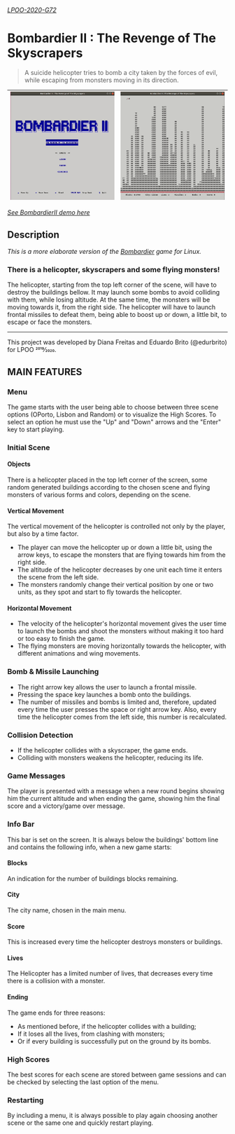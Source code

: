<link href="https://fonts.googleapis.com/css2?family=Roboto+Slab:wght@700&display=swap" rel="stylesheet">

###### [LPOO-2020-G72](https://web.fe.up.pt/~arestivo/page/courses/2020/lpoo/project/)

# Bombardier II : The Revenge of The Skyscrapers

> A suicide helicopter tries to bomb a city taken by the forces of evil, while escaping from monsters moving in its direction.

![](images/menuDemo.gif) | ![](images/gameDemo.gif)
-------------------------|-------------------------

*[See BombardierII demo here](/docs/bombardierIIDemo.gif)*

## Description

*This is a more elaborate version of the [Bombardier](https://www.uvlist.net/game-187836-bombardier) game for Linux.*

### There is a helicopter, skyscrapers and some flying monsters!

The helicopter, starting from the top left corner of the scene, will have to destroy the buildings bellow. It may launch some bombs to avoid colliding with them, while losing altitude. At the same time, the monsters will be moving towards it, from the right side. The helicopter will have to launch frontal missiles to defeat them, being able to boost up or down, a little bit, to escape or face the monsters.

----

This project was developed by Diana Freitas and Eduardo Brito (@edurbrito) for LPOO 2019⁄2020.

## MAIN FEATURES

### Menu
The game starts with the user being able to choose between three scene options (OPorto, Lisbon and Random) or to visualize the High Scores. To select an option he must use the "Up" and "Down" arrows and the "Enter" key to start playing.

### Initial Scene

#### Objects
There is a helicopter placed in the top left corner of the screen, some random generated buildings according to the chosen scene and flying monsters of various forms and colors, depending on the scene.

#### Vertical Movement
The vertical movement of the helicopter is controlled not only by the player, but also by a time factor.
- The player can move the helicopter up or down a little bit, using the arrow keys, to escape the monsters that are flying towards him from the right side.
- The altitude of the helicopter decreases by one unit each time it enters the scene from the left side.
- The monsters randomly change their vertical position by one or two units, as they spot and start to fly towards the helicopter.

#### Horizontal Movement
- The velocity of the helicopter's horizontal movement gives the user time to launch the bombs and shoot the monsters without making it too hard or too easy to finish the game.
- The flying monsters are moving horizontally towards the helicopter, with different animations and wing movements.

### Bomb & Missile Launching
- The right arrow key allows the user to launch a frontal missile.
- Pressing the space key launches a bomb onto the buildings.
- The number of missiles and bombs is limited and, therefore, updated every time the user presses the space or right arrow key. Also, every time the helicopter comes from the left side, this number is recalculated.

### Collision Detection
- If the helicopter collides with a skyscraper, the game ends.
- Colliding with monsters weakens the helicopter, reducing its life.

### Game Messages
The player is presented with a message when a new round begins showing him the current altitude and when ending the game, showing him the final score and a victory/game over message.

### Info Bar
This bar is set on the screen. It is always below the buildings' bottom line and contains the following info, when a new game starts:

#### Blocks
An indication for the number of buildings blocks remaining.

#### City
The city name, chosen in the main menu.

#### Score
This is increased every time the helicopter destroys monsters or buildings.

#### Lives
The Helicopter has a limited number of lives, that decreases every time there is a collision with a monster.

#### Ending
The game ends for three reasons:
- As mentioned before, if the helicopter collides with a building;
- If it loses all the lives, from clashing with monsters;
- Or if every building is successfully put on the ground by its bombs.

### High Scores
The best scores for each scene are stored between game sessions and can be checked by selecting the last option of the menu.

### Restarting
By including a menu, it is always possible to play again choosing another scene or the same one and quickly restart playing.
